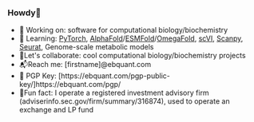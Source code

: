 <h3>Howdy👋</h3>
	

<ul>
<li>🔨 Working on: software for computational biology/biochemistry</li>
<li>📘 Learning: <a href="https://pytorch.org/tutorials/">PyTorch</a>, <a href="https://github.com/deepmind/alphafold">AlphaFold</a>/<a href="https://github.com/facebookresearch/esm">ESMFold</a>/<a href="https://github.com/HeliXonProtein/OmegaFold">OmegaFold</a>, <a href="https://github.com/scverse/scvi-tools">scVI</a>, <a href="https://github.com/scverse/scanpy">Scanpy</a>, <a href="https://github.com/satijalab/seurat">Seurat</a>, Genome-scale metabolic models</a></li>
<li>👊Let's collaborate: cool computational biology/biochemistry projects</li>
<li>📬Reach me: [firstname]@ebquant.com</li>
<li>🔐 PGP Key: [https://ebquant.com/pgp-public-key/]https://ebquant.com/pgp/</a></li>
<li>🍌Fun fact: I operate a registered investment advisory firm (adviserinfo.sec.gov/firm/summary/316874), used to operate an exchange and LP fund</li>
</ul>
